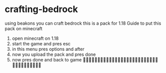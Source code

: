 # crafting-bedrock
using beakons you can craft bedrock
 this is a pack for 1.18
Guide to put this pack on minecraft
1. open minecraft on 1.18
2. start the game and pres esc
3. in this menu pres options and after <pres resource packs>
4. now you upload the pack and pres done
5. now pres done and back to game 
👍🏻👍🏻👍🏻👍🏻👍🏻👍🏻👍🏻👍🏻👍🏻👍🏻👍🏻👍🏻👍🏻👍🏻👍🏻👍🏻👍🏻👍🏻
